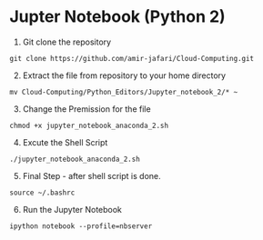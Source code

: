 # Jupter Notebook (Python 2)

1. Git clone the repository 
```
git clone https://github.com/amir-jafari/Cloud-Computing.git
```
2. Extract the file from repository to your home directory
```
mv Cloud-Computing/Python_Editors/Jupyter_notebook_2/* ~
```
3. Change the Premission for the file
```
chmod +x jupyter_notebook_anaconda_2.sh
```
4. Excute the Shell Script
```
./jupyter_notebook_anaconda_2.sh
```

5. Final Step - after shell script is done. 
```
source ~/.bashrc
```
6. Run the Jupyter Notebook
```
ipython notebook --profile=nbserver
```
